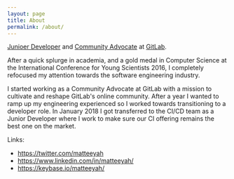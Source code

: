 ```yaml
---
layout: page
title: About
permalink: /about/
---
```


[Junioer Developer](https://about.gitlab.com/jobs/developer/) and [Community
Advocate](https://about.gitlab.com/jobs/community-advocate/) at
[GitLab](https://about.gitlab.com).

After a quick splurge in academia, and a gold medal in Computer Science at the International Conference for Young Scientists 2016, I completely refocused my attention towards the software engineering industry.

I started working as a Community Advocate at GitLab with a mission to cultivate and reshape GitLab's online community. After a year I wanted to ramp up my engineering experienced so I worked towards transitioning to a developer role. In January 2018 I got transferred to the CI/CD team as a Junior Developer where I work to make sure our CI offering remains the best one on the market.

Links: 
* <https://twitter.com/matteeyah>
* <https://www.linkedin.com/in/matteeyah/>
* <https://keybase.io/matteeyah/>
